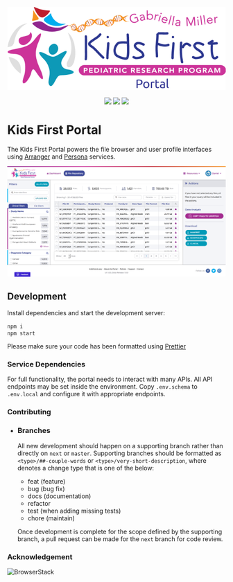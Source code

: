 <p align="center">
  <img src="docs/portal_logo.png" alt="Kids First Portal">
</p>

<p align="center">
  <a href="https://github.com/kids-first/kf-portal-ui/blob/master/LICENSE"><img src="https://img.shields.io/github/license/kids-first/kf-portal-ui.svg?style=for-the-badge"></a>
  <a href="https://circleci.com/gh/kids-first/kf-portal-ui"><img src="https://img.shields.io/circleci/project/github/kids-first/kf-portal-ui/master.svg?style=for-the-badge"></a>
  <a href="https://app.codacy.com/app/kids-first/kf-portal-ui/dashboard"><img src="https://img.shields.io/codacy/grade/1b50c2125fb34caa937e5144b5da56ad/master.svg?style=for-the-badge"></a>
</p>


# Kids First Portal

The Kids First Portal powers the file browser and user profile interfaces
using [Arranger](https://github.com/overture-stack/arranger)
and [Persona](https://github.com/overture-stack/persona) services.

![Portal](docs/portal_screenshot.png)

## Development

Install dependencies and start the development server:

```
npm i
npm start
```

Please make sure your code has been formatted using [Prettier](https://prettier.io/)

### Service Dependencies

For full functionality, the portal needs to interact with many APIs.
All API endpoints may be set inside the environment.
Copy `.env.schema` to `.env.local` and configure it with appropriate endpoints.

### Contributing

* ### Branches

  All new development should happen on a supporting branch rather than directly on `next` or `master`. Supporting branches should be formatted as `<type>/##-couple-words` or `<type>/very-short-description`, where <type> denotes a change type that is one of the below:

  * feat (feature)
  * bug (bug fix)
  * docs (documentation)
  * refactor
  * test (when adding missing tests)
  * chore (maintain)

  Once development is complete for the scope defined by the supporting branch, a pull request can be made for the `next` branch for code review.

### Acknowledgement
![BrowserStack](https://p14.zdusercontent.com/attachment/1015988/mVbXkllx1hWJdPCwDFvGRKTKN?token=eyJhbGciOiJkaXIiLCJlbmMiOiJBMTI4Q0JDLUhTMjU2In0..rDbRduvjeVljoFINWeWs6g.RibPum74kZ-zVBICauqkiEHwcXhCom_liJ_jlcB-FMdSnxBFzRX1JuQiY7QHLkVOZMbJ0WTJt5EQC58AfAinrEjeG0mYw5jgMK_XJZr5BXNZGMchKIBqK6g8ExTiJQ5xUza-7A9dumNADrdNFcAhnIK3LLJ0wEFOkvZCBeagBVJnrE2nAtVu9Ih4HcQ2LNegwD_doHNKgC_9wN_IbuA3zNDQfVQrTMyhvymSLk-mSc-mXh14UNE8Yn5_YTaNcR9NgD8Yn14biHoH1Yz71EFmmKO9G17TXfnEEuH5EHGQsys.Cy8dep1Cq1viFeHCDmpBMg)
